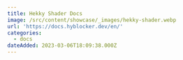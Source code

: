 ```yaml
---
title: Hekky Shader Docs
image: /src/content/showcase/_images/hekky-shader.webp
url: 'https://docs.hyblocker.dev/en/'
categories:
  - docs
dateAdded: 2023-03-06T18:09:38.000Z
---
```


